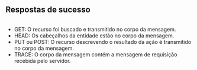 ## Respostas de sucesso
```

```

* GET: O recurso foi buscado e transmitido no corpo da mensagem.
* HEAD: Os cabeçalhos da entidade estão no corpo da mensagem.
* PUT ou POST: O recurso descrevendo o resultado da ação é transmitido no corpo da mensagem.
* TRACE: O corpo da mensagem contém a mensagem de requisição recebida pelo servidor.